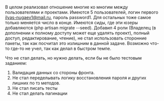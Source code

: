 В целом реализовал отношение многие ко многим между пользователями и проектами. Имеются 5 пользователей, логин первого ilyas-nugaev1@mail.ru, пароль password1. Для остальных тоже самое только меняется число в конце. Имеются сиды, где эти юзеры добавляются (php artisan migrate --seed). Добавил 4 роли (Владелец (в дополнении к полному доступу может еще удалять проект), полный доступ, редактирование, чтение), не стал использовать сторонние пакеты, так как посчитал это излишним в данной задаче. Возможно что-то где-то не учел, так как делал в быстром темпе.

Что не стал делать, но нужно делать, если бы не было тестовым заданием:
1) Валидация данных со стороны фронта.
2) Не стал переделывать логику восстановления пароля и других лишних по тз методов.
3) Не стал писать тесты
4) Не стал делать пагинации
